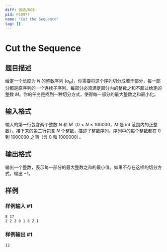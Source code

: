 ```yaml
---
diff: 省选/NOI-
pid: P10977
name: "Cut the Sequence"
tag: []
---
```

# Cut the Sequence
## 题目描述

给定一个长度为 $N$ 的整数序列 $\{a_N\}$，你需要将这个序列切分成若干部分，每一部分都是原序列的一个连续子序列。每部分必须满足部分内的整数之和不超过给定的整数 $M$。你的任务是找到一种切分方式，使得每一部分的最大整数之和最小化。

## 输入格式

输入的第一行包含两个整数 $N$ 和 $M$（$0 < N \leq 100000$，$M$ 是 int 范围内的正整数）。接下来的第二行包含 $N$ 个整数，描述了整数序列。序列中的每个整数都在 $0$ 到 $1000000$ 之间（含 $0$ 和 $1000000$）。

## 输出格式

输出一个整数，表示每一部分的最大整数之和的最小值。如果不存在这样的切分方式，输出 $-1$。
## 样例

### 样例输入 #1
```
8 17
2 2 2 8 1 8 2 1
```
### 样例输出 #1
```
12
```
